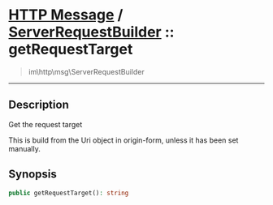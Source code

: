 # [HTTP Message](http.md) / [ServerRequestBuilder](http-ServerRequestBuilder.md) :: getRequestTarget
 > im\http\msg\ServerRequestBuilder
____

## Description
Get the request target

This is build from the Uri object in origin-form, unless it has been set manually.

## Synopsis
```php
public getRequestTarget(): string
```
